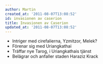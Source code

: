 ```yaml
---
author: Martin
created_at: '2011-08-07T13:08:52'
id: invasionen av caserion
title: Invasionen av Caserion
updated_at: '2011-08-07T13:08:52'
---
```

-   Intriger med cirefalierna, Yzmitzor, Melek?
-   Förenar sig med Uriangkathai
-   Träffar nye Tarog, i Uriangkathais tjänst
-   Belägrar och anfaller staden Haraziz Krack